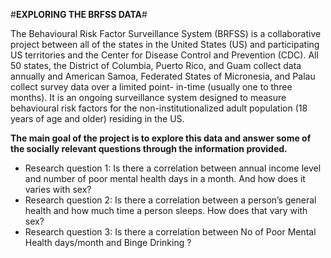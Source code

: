 #**EXPLORING THE BRFSS DATA**#

The Behavioural Risk Factor Surveillance System (BRFSS) is a collaborative project between all of the states in the United States (US) and participating US territories and the Center for Disease Control and Prevention (CDC). All 50 states, the District of Columbia, Puerto Rico, and Guam collect data annually and American Samoa, Federated States of Micronesia, and Palau collect survey data over a limited point- in-time (usually one to three months). It is an ongoing surveillance system designed to measure behavioural risk factors for the non-institutionalized adult population (18 years of age and older) residing in the US.

**The main goal of the project is to explore this data and answer some of the socially relevant questions through the information provided.**  

- Research question 1: Is there a correlation between annual income level and number of poor mental health days in a month. And how does it varies with sex?
- Research question 2: Is there a correlation between a person’s general health and how much time a person sleeps. How does that vary with sex?
- Research question 3: Is there a correlation between No of Poor Mental Health days/month and Binge Drinking ?

